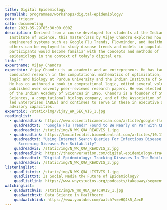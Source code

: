 ```yaml
---
title: Digital Epidemiology
permalink: programmes/workshops/digital-epidemiology/
cata: trigger
catb: documenting
date: 2021-05-29T05:30:00.000Z
description: Derived from a course developed for students at the Indian
  Institute of Science, this masterclass by Vijay Chandru explores how
  engineered systems such as Google Flu Trends, Flowminder, and Healthmap, among
  others can be employed to study disease trends and models in populations. The
  participants would become familiar with the concepts and methods of
  epidemiology in the context of today’s digital era.
link: ""
expertname: Vijay Chandru
expertbio: Vijay Chandru is an academic and an entrepreneur. He has taught and
  conducted research in the computational mathematics of optimization, geometry,
  logic and biology at Purdue University and the Indian Institute of Science .
  He has co authored a book in computational logic, edited several volumes and
  published over seventy peer-reviewed research papers. He was elected a Fellow
  of the Indian Academy of Sciences in 1996. Chandru is a founder of Strand Life
  Sciences, a computational biology company, and of the Association of Biotech
  led Enterprises (ABLE) and continues to serve in these in executive and
  advisory capacities.
expertpic: /static/img/Vijay_WK_SEC_VIS_1.jpg
readinglist:
  - quadreadlink: https://www.scientificamerican.com/article/google-flu-trends-on-par-with-cdc-data/
    quadreadtxt: '"Google Flu Trends" Found to Be Nearly on Par with CDC Surveillance Data'
    quadreadvis: /static/img/N_WK_QUA_READVIS_1.jpg
  - quadreadlink: https://bmcinfectdis.biomedcentral.com/articles/10.1186/s12879-014-0690-1
    quadreadtxt: "Using Internet Search Queries For Infectious Disease Surveillance:
      Screening Diseases For Suitability"
    quadreadvis: /static/img/N_WK_QUA_READVIS_2.jpg
  - quadreadlink: https://theconversation.com/digital-epidemiology-tracking-diseases-in-the-mobile-age-37741
    quadreadtxt: "Digital Epidemiology: Tracking Diseases In The Mobile Age"
    quadreadvis: /static/img/N_WK_QUA_READVIS_3.jpg
listeninglist:
  - quadlistvis: /static/img/N_WK_QUA_LISTVIS_1.jpg
    quadlisttxt: Is Social Media the Future of Epidemiology?
    quadlistlink: https://www.wnycstudios.org/podcasts/takeaway/segments/social-media-future-epidemiology
watchinglist:
  - quadwatchvis: /static/img/N_WK_QUA_WATCHVIS_1.jpg
    quadwatchtxt: Data Science in Healthcare
    quadwatchlink: https://www.youtube.com/watch?v=eHQ4k5_AecE
---
```


